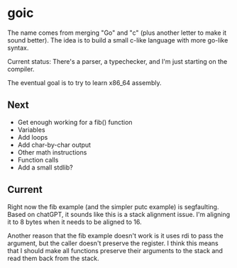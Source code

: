 
# goic

The name comes from merging "Go" and "c" (plus another letter to make it sound better).
The idea is to build a small c-like language with more go-like syntax.

Current status: There's a parser, a typechecker, and I'm just starting on the compiler.

The eventual goal is to try to learn x86_64 assembly.

## Next

- Get enough working for a fib() function
- Variables
- Add loops
- Add char-by-char output
- Other math instructions
- Function calls
- Add a small stdlib?

## Current

Right now the fib example (and the simpler putc example) is segfaulting. Based on chatGPT, it sounds
like this is a stack alignment issue. I'm aligning it to 8 bytes when it needs to be aligned to 16.

Another reason that the fib example doesn't work is it uses rdi to pass the argument, but the caller doesn't preserve the register. I think this means that I should make all functions preserve their arguments to the stack and read them back from the stack.
